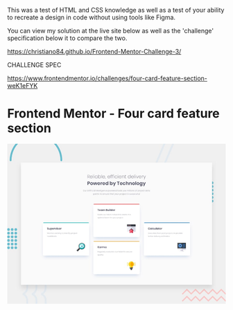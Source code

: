 This was a test of HTML and CSS knowledge as well as a test of your ability to recreate a design in code without using tools like Figma.

You can view my solution at the live site below as well as the 'challenge' specification below it to compare the two.

https://christiano84.github.io/Frontend-Mentor-Challenge-3/

CHALLENGE SPEC

https://www.frontendmentor.io/challenges/four-card-feature-section-weK1eFYK

# Frontend Mentor - Four card feature section

![Design preview for the Four card feature section coding challenge](./design/desktop-preview.jpg)

